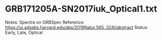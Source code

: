 # GRB171205A-SN2017iuk_Optical1.txt

Notes: Spectra on GRBSpec
Reference: https://ui.adsabs.harvard.edu/abs/2019Natur.565..324I/abstract
Status: Early, Late, Optical